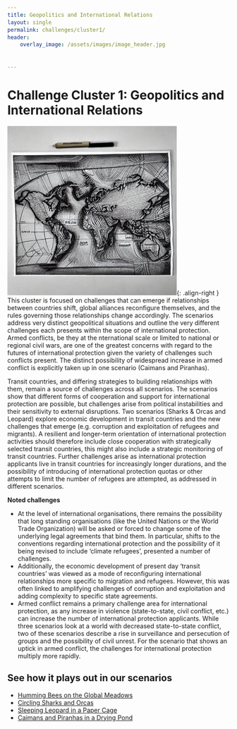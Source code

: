 ```yaml
---
title: Geopolitics and International Relations
layout: single
permalink: challenges/cluster1/
header:
    overlay_image: /assets/images/image_header.jpg


---
```


# Challenge Cluster 1: Geopolitics and International Relations

![image-right](/assets/images/Geopolitics.jpg){: .align-right }
This cluster is focused on challenges that can emerge if relationships between 
countries shift, global alliances reconfigure themselves, and the rules governing 
those relationships change accordingly. The scenarios address very distinct 
geopolitical situations and outline the very different challenges each presents 
within the scope of international protection. Armed conflicts, be they at the 
nternational scale or limited to national or regional civil wars, are one of the 
greatest concerns with regard to the futures of international protection given 
the variety of challenges such conflicts present. The distinct possibility of 
widespread increase in armed conflict is explicitly taken up in one scenario 
(Caimans and Piranhas).

Transit countries, and differing strategies to building relationships with them, 
remain a source of challenges across all scenarios. The scenarios show that 
different forms of cooperation and support for international protection are 
possible, but challenges arise from political instabilities and their sensitivity 
to external disruptions. Two scenarios (Sharks & Orcas and Leopard) explore 
economic development in transit countries and the new challenges that emerge 
(e.g. corruption and exploitation of refugees and migrants). A resilient and 
longer-term orientation of international protection activities should therefore 
include close cooperation with strategically selected transit countries, this 
might also include a strategic monitoring of transit countries. Further challenges 
arise as international protection applicants live in transit countries for 
increasingly longer durations, and the possibility of introducing of international 
protection quotas or other attempts to limit the number of refugees are attempted, 
as addressed in different scenarios.

**Noted challenges**

* At the level of international organisations, there remains the possibility that long standing organisations (like the United Nations or the World Trade Organization) will be asked or forced to change some of the underlying legal agreements that bind them. In particular, shifts to the conventions regarding international protection and the possibility of it being revised to include ‘climate refugees’, presented a number of challenges.  
* Additionally, the economic development of present day ‘transit countries’ was viewed as a mode of reconfiguring international relationships more specific to migration and refugees. However, this was often linked to amplifying challenges of corruption and exploitation and adding complexity to specific state agreements.
* Armed conflict remains a primary challenge area for international protection, as any increase in violence (state-to-state, civil conflict, etc.) can increase the number of international protection applicants. While three scenarios look at a world with decreased state-to-state conflict, two of these scenarios describe a rise in surveillance and persecution of groups and the possibility of civil unrest. For the scenario that shows an uptick in armed conflict, the challenges for international protection multiply more rapidly.   


## See how it plays out in our scenarios

* [Humming Bees on the Global Meadows](/scenarios/yellow/#geo-political-challenges)
* [Circling Sharks and Orcas](/scenarios/blue/#geo-political-challenges)
* [Sleeping Leopard in a Paper Cage](/scenarios/green/#geo-political-challenges)
* [Caimans and Piranhas in a Drying Pond](/scenarios/red/#geo-political-challenges)
